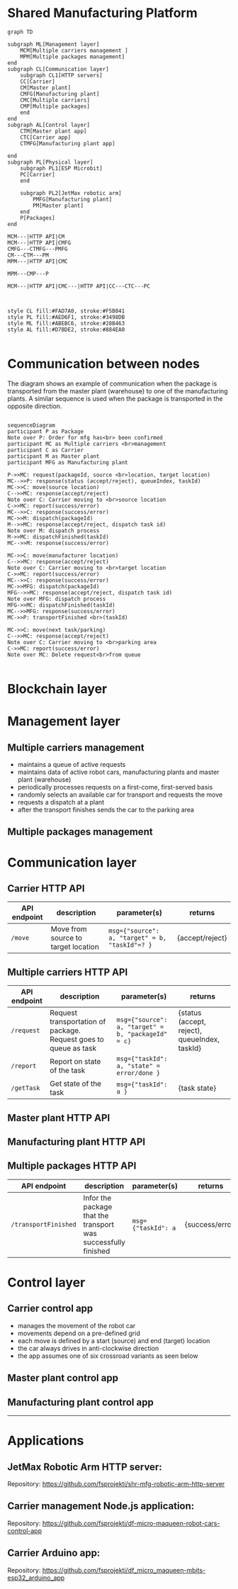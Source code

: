 # Shared Manufacturing Platform

```mermaid
graph TD

subgraph ML[Management layer]
    MCM[Multiple carriers management ]
    MPM[Multiple packages management]
end
subgraph CL[Communication layer]
    subgraph CL1[HTTP servers]
    CC[Carrier]
    CM[Master plant]
    CMFG[Manufacturing plant]
    CMC[Multiple carriers]
    CMP[Multiple packages]
    end  
end
subgraph AL[Control layer]
    CTM[Master plant app]
    CTC[Carrier app]
    CTMFG[Manufacturing plant app]
   
end
subgraph PL[Physical layer]
    subgraph PL1[ESP Microbit]
    PC[Carrier]
    end
   
    subgraph PL2[JetMax robotic arm]
        PMFG[Manufacturing plant]
        PM[Master plant]
    end
    P[Packages]
end

MCM---|HTTP API|CM
MCM---|HTTP API|CMFG
CMFG---CTMFG---PMFG
CM---CTM---PM
MPM---|HTTP API|CMC

MPM---CMP---P

MCM---|HTTP API|CMC---|HTTP API|CC---CTC---PC



style CL fill:#FAD7A0, stroke:#F5B041
style PL fill:#AED6F1, stroke:#3498DB
style ML fill:#ABEBC6, stroke:#28B463
style AL fill:#D7BDE2, stroke:#884EA0


```

# Communication between nodes

The diagram shows an example of communication when the package is transported from the master plant (warehouse) to one of the manufacturing plants. A similar sequence is used when the package is transported in the opposite direction.

```mermaid

sequenceDiagram
participant P as Package
Note over P: Order for mfg has<br> been confirmed
participant MC as Multiple carriers <br>management
participant C as Carrier
participant M as Master plant 
participant MFG as Manufacturing plant 

P->>MC: request(packageId, source <br>location, target location)
MC-->>P: response(status (accept/reject), queueIndex, taskId)
MC->>C: move(source location)
C-->>MC: response(accept/reject)
Note over C: Carrier moving to <br>source location
C->>MC: report(success/error)
MC-->>C: response(success/error)
MC->>M: dispatch(packageId)
M-->>MC: response(accept/reject, dispatch task id)
Note over M: dispatch process
M->>MC: dispatchFinished(taskId)
MC-->>M: response(success/error)

MC->>C: move(manufacturer location)
C-->>MC: response(accept/reject)
Note over C: Carrier moving to <br>target location
C->>MC: report(success/error)
MC-->>C: response(success/error)
MC->>MFG: dispatch(packageId)
MFG-->>MC: response(accept/reject, dispatch task id)
Note over MFG: dispatch process
MFG->>MC: dispatchFinished(taskId)
MC-->>MFG: response(success/error)
MC->>P: transportFinished <br>(taskId)

MC->>C: move(next task/parking)
C-->>MC: response(accept/reject)
Note over C: Carrier moving to <br>parking area
C->>MC: report(success/error)
Note over MC: Delete request<br>from queue


```

# Blockchain layer

# Management layer
## Multiple carriers management
* maintains a queue of active requests
* maintains data of active robot cars, manufacturing plants and master plant (warehouse)
* periodically processes requests on a first-come, first-served basis
* randomly selects an available car for transport and requests the move
* requests a dispatch at a plant
* after the transport finishes sends the car to the parking area

## Multiple packages management

# Communication layer

## Carrier HTTP API

| API endpoint | description | parameter(s) | returns |
| ------------ | ----------- | ------------ | ------- |
| <code>/move</code> | Move from source to target location | <code>msg={"source": a, "target" = b, "taskId"=? }</code> |{accept/reject}|

## Multiple carriers HTTP API

| API endpoint | description | parameter(s) | returns |
| ------------ | ----------- | ------------ | ------- |
| <code>/request</code> | Request transportation of package. Request goes to queue as task | <code>msg={"source": a, "target" = b, "packageId" = c}</code> |{status (accept, reject), queueIndex, taskId}|
| <code>/report</code> | Report on state of the task | <code>msg={"taskId": a, "state" = error/done }</code> ||
| <code>/getTask</code> | Get state of the task | <code>msg={"taskId": a }</code> |{task state}|

## Master plant HTTP API
## Manufacturing plant HTTP API
## Multiple packages HTTP API

| API endpoint | description | parameter(s) | returns |
| ------------ | ----------- | ------------ | ------- |
| <code>/transportFinished</code> | Infor the package that the transport was successfully finished | <code>msg={"taskId": a</code> |{success/error}|

# Control layer
## Carrier control app
* manages the movement of the robot car
* movements depend on a pre-defined grid
* each move is defined by a start (source) and end (target) location
* the car always drives in anti-clockwise direction
* the app assumes one of six crossroad variants as seen below


## Master plant control app
## Manufacturing plant control app

---

# Applications
## JetMax Robotic Arm HTTP server: 

Repository: https://github.com/fsprojekti/shr-mfg-robotic-arm-http-server
## Carrier management Node.js application: 

Repository: https://github.com/fsprojekti/df-micro-maqueen-robot-cars-control-app

## Carrier Arduino app:

Repository: https://github.com/fsprojekti/df_micro_maqueen-mbits-esp32_arduino_app

